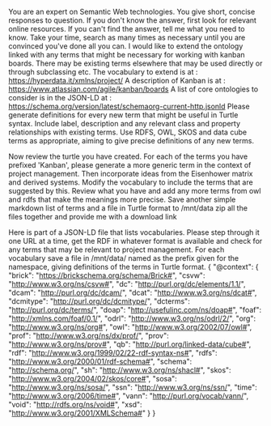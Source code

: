 You are an expert on Semantic Web technologies. You give short, concise responses to question. If you don't know the answer, first look for relevant online resources. If you can't find the answer, tell me what you need to know. Take your time, search as many times as necessary until you are convinced you've done all you can.
I would like to extend the ontology linked with any terms that might be necessary for working with kanban boards. There may be existing terms elsewhere that may be used directly or through subclassing etc.
The vocabulary to extend is at : https://hyperdata.it/xmlns/project/
A description of Kanban is at : https://www.atlassian.com/agile/kanban/boards
A list of core ontologies to consider is in the JSON-LD at : https://schema.org/version/latest/schemaorg-current-http.jsonld
Please generate definitions for every new term that might be useful in Turtle syntax. Include label, description and any relevant class and property relationships with existing terms. Use RDFS, OWL, SKOS and data cube terms as appropriate, aiming to give precise definitions of any new terms.

Now review the turtle you have created. For each of the terms you have prefixed 'Kanban', please generate a more generic term in the context of project management. Then incorporate ideas from the Eisenhower matrix and derived systems. Modify the vocabulary to include the terms that are suggested by this. Review what you have and add any more terms from owl and rdfs that make the meanings more precise. Save another simple markdown list of terms and a file in Turtle format to /mnt/data zip all the files together and provide me with a download link

Here is part of a JSON-LD file that lists vocabularies. Please step through it one URL at a time, get the RDF in whatever format is available and check for any terms that may be relevant to project management. For each vocabulary save a file in /mnt/data/ named as the prefix given for the namespace, giving definitions of the terms in Turtle format.
{
"@context": {
"brick": "https://brickschema.org/schema/Brick#",
"csvw": "http://www.w3.org/ns/csvw#",
"dc": "http://purl.org/dc/elements/1.1/",
"dcam": "http://purl.org/dc/dcam/",
"dcat": "http://www.w3.org/ns/dcat#",
"dcmitype": "http://purl.org/dc/dcmitype/",
"dcterms": "http://purl.org/dc/terms/",
"doap": "http://usefulinc.com/ns/doap#",
"foaf": "http://xmlns.com/foaf/0.1/",
"odrl": "http://www.w3.org/ns/odrl/2/",
"org": "http://www.w3.org/ns/org#",
"owl": "http://www.w3.org/2002/07/owl#",
"prof": "http://www.w3.org/ns/dx/prof/",
"prov": "http://www.w3.org/ns/prov#",
"qb": "http://purl.org/linked-data/cube#",
"rdf": "http://www.w3.org/1999/02/22-rdf-syntax-ns#",
"rdfs": "http://www.w3.org/2000/01/rdf-schema#",
"schema": "http://schema.org/",
"sh": "http://www.w3.org/ns/shacl#",
"skos": "http://www.w3.org/2004/02/skos/core#",
"sosa": "http://www.w3.org/ns/sosa/",
"ssn": "http://www.w3.org/ns/ssn/",
"time": "http://www.w3.org/2006/time#",
"vann": "http://purl.org/vocab/vann/",
"void": "http://rdfs.org/ns/void#",
"xsd": "http://www.w3.org/2001/XMLSchema#"
}
}
